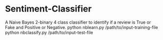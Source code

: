 # Sentiment-Classifier

A Naive Bayes 2-binary 4 class classifier to identify if a review is True or Fake and Positive or Negative.
python nblearn.py /path/to/input-training-file
python nbclassify.py /path/to/input-test-file
